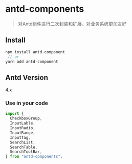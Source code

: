 # antd-components
> 对Antd组件进行二次封装和扩展，对业务系统更加友好

## Install 
```js
npm install antd-component 
 // or
yarn add antd-component
```

## Antd Version
4.x

### Use in your code

```javascript
import {
  CheckboxGroup,
  InputLable,
  InputRadio,
  InputRange,
  InputTag,
  SearchList,
  SearchTable,
  SearchToolBar,
} from "antd-components";
```
